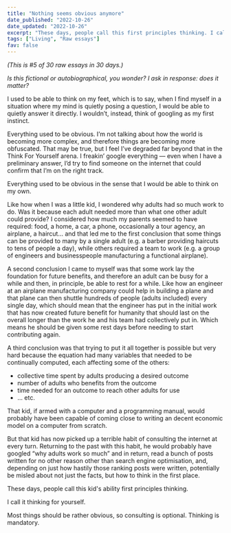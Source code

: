 ```yaml
---
title: "Nothing seems obvious anymore"
date_published: "2022-10-26"
date_updated: "2022-10-26"
excerpt: "These days, people call this first principles thinking. I call it thinking for yourself."
tags: ["Living", "Raw essays"]
fav: false
---
```


*(This is #5 of 30 raw essays in 30 days.)*

*Is this fictional or autobiographical, you wonder? I ask in response: does it matter?*

I used to be able to think on my feet, which is to say, when I find myself in a situation where my mind is quietly posing a question, I would be able to quietly answer it directly. I wouldn’t, instead, think of googling as my first instinct.

Everything used to be obvious. I’m not talking about how the world is becoming more complex, and therefore things are becoming more obfuscated. That may be true, but I feel I’ve degraded far beyond that in the Think For Yourself arena. I freakin’ google everything — even when I have a preliminary answer, I’d try to find someone on the internet that could confirm that I’m on the right track.

Everything used to be obvious in the sense that I would be able to think on my own.

Like how when I was a little kid, I wondered why adults had so much work to do. Was it because each adult needed more than what one other adult could provide? I considered how much my parents seemed to have required: food, a home, a car, a phone, occasionally a tour agency, an airplane, a haircut… and that led me to the first conclusion that some things can be provided to many by a single adult (e.g. a barber providing haircuts to tens of people a day), while others required a team to work (e.g. a group of engineers and businesspeople manufacturing a functional airplane).

A second conclusion I came to myself was that some work lay the foundation for future benefits, and therefore an adult can be busy for a while and then, in principle, be able to rest for a while. Like how an engineer at an airplane manufacturing company could help in building a plane and that plane can then shuttle hundreds of people (adults included) every single day, which should mean that the engineer has put in the initial work that has now created future benefit for humanity that should last on the overall longer than the work he and his team had collectively put in. Which means he should be given some rest days before needing to start contributing again.

A third conclusion was that trying to put it all together is possible but very hard because the equation had many variables that needed to be continually computed, each affecting some of the others:

- collective time spent by adults producing a desired outcome
- number of adults who benefits from the outcome
- time needed for an outcome to reach other adults for use
- … etc.

That kid, if armed with a computer and a programming manual, would probably have been capable of coming close to writing an decent economic model on a computer from scratch.

But that kid has now picked up a terrible habit of consulting the internet at every turn. Returning to the past with this habit, he would probably have googled “why adults work so much” and in return, read a bunch of posts written for no other reason other than search engine optimisation, and, depending on just how hastily those ranking posts were written, potentially be misled about not just the facts, but how to think in the first place.

These days, people call this kid's ability first principles thinking.

I call it thinking for yourself.

Most things should be rather obvious, so consulting is optional. Thinking is mandatory.
